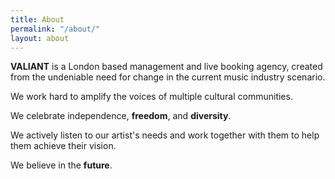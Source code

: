 ```yaml
---
title: About
permalink: "/about/"
layout: about
---
```


**VALIANT** is a London based management and live booking agency, created from the undeniable need for change in the current music industry scenario.

We work hard to amplify the voices of multiple cultural communities.

We celebrate independence, **freedom**,  and **diversity**.

We actively listen to our artist's needs and work together with them to help them achieve their vision.

We believe in the **future**.

 
 
 